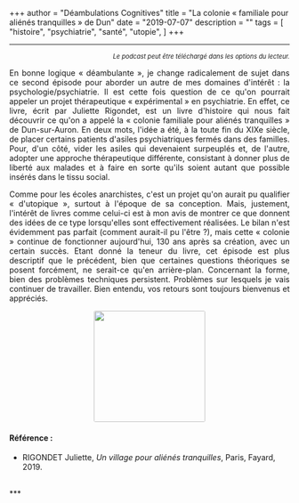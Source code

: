 +++
author = "Déambulations Cognitives"
title = "La colonie « familiale pour aliénés tranquilles » de Dun"
date = "2019-07-07"
description = ""
tags = [
    "histoire",
    "psychiatrie",
    "santé",
    "utopie",
]
+++
***
<div id='buzzsprout-small-player-1677394-tags-Rigondet'></div><script type='text/javascript' charset='utf-8' src='https://www.buzzsprout.com/1677394.js?player=small&tags=Rigondet&container_id=buzzsprout-small-player-1677394-tags-Rigondet'></script>
<div style="font-size: 80%; text-align: right; margin: none;";><i>Le podcast peut être téléchargé dans les options du lecteur.</i></div>

<p style='text-align: justify;'>En bonne logique « déambulante », je change radicalement de sujet dans ce second épisode pour aborder un autre de mes domaines d'intérêt : la psychologie/psychiatrie. Il est cette fois question de ce qu'on pourrait appeler un projet thérapeutique « expérimental » en psychiatrie. 
En effet, ce livre, écrit par Juliette Rigondet, est un livre d'histoire qui nous fait découvrir ce qu'on a appelé la « colonie familiale pour aliénés tranquilles » de Dun-sur-Auron. En deux mots, l'idée a été, à la toute fin du XIXe siècle, de placer certains patients d'asiles psychiatriques fermés dans des familles. Pour, d'un côté, vider les asiles qui devenaient surpeuplés et, de l'autre, adopter une approche thérapeutique différente, consistant à donner plus de liberté aux malades et à faire en sorte qu'ils soient autant que possible insérés dans le tissu social.</p>
<p style='text-align: justify;'>Comme pour les écoles anarchistes, c'est un projet qu'on aurait pu qualifier « d'utopique », surtout à l'époque de sa conception. Mais, justement, l'intérêt de livres comme celui-ci est à mon avis de montrer ce que donnent des idées de ce type lorsqu'elles sont effectivement réalisées. Le bilan n'est évidemment pas parfait (comment aurait-il pu l'être ?), mais cette « colonie » continue de fonctionner aujourd'hui, 130 ans après sa création, avec un certain succès.
Etant donné la teneur du livre, cet épisode est plus descriptif que le précédent, bien que certaines questions théoriques se posent forcément, ne serait-ce qu'en arrière-plan. Concernant la forme, bien des problèmes techniques persistent. Problèmes sur lesquels je vais continuer de travailler.
Bien entendu, vos retours sont toujours bienvenus et appréciés.</p>

<center><img src="/img/Rigondet.jpg" style="border-radius: 3px; width: 200px;"></center>

#### Référence :
* RIGONDET Juliette, _Un village pour aliénés tranquilles_, Paris, Fayard, 2019.  
<br />
***
